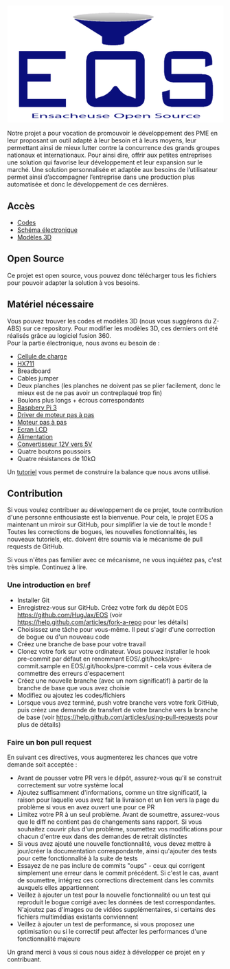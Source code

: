 ![logo-eos](https://github.com/HugJax/EOS/blob/main/Images/logo%20eos.png)  

Notre projet a pour vocation de promouvoir le développement des PME en leur proposant un outil adapté à leur besoin et à leurs moyens, leur permettant ainsi de mieux lutter contre la concurrence des grands groupes nationaux et internationaux. Pour ainsi dire, offrir aux petites entreprises une solution qui favorise leur développement et leur expansion sur le marché.
Une solution personnalisée et adaptée aux besoins de l’utilisateur permet ainsi d’accompagner l’entreprise dans une production plus automatisée et donc le développement de ces dernières.


## Accès
* [Codes](https://github.com/HugJax/EOS/tree/main/Codes)
* [Schéma électronique](https://github.com/HugJax/EOS/tree/main/Electronique)
* [Modèles 3D](https://github.com/HugJax/EOS/tree/main/Mod%C3%A8les%203D)


## Open Source
Ce projet est open source, vous pouvez donc télécharger tous les fichiers pour pouvoir adapter la solution à vos besoins.


## Matériel nécessaire
Vous pouvez trouver les codes et modèles 3D (nous vous suggérons du Z-ABS) sur ce repository. Pour modifier les modèles 3D, ces derniers ont été réalisés grâce au logiciel fusion 360.  
Pour la partie électronique, nous avons eu besoin de :
* [Cellule de charge](https://www.amazon.fr/s?k=Cellule+de+charge&__mk_fr_FR=%C3%85M%C3%85%C5%BD%C3%95%C3%91&ref=nb_sb_noss_2&tag=754fr-21)
* [HX711](https://www.amazon.fr/s?k=HX711&__mk_fr_FR=%C3%85M%C3%85%C5%BD%C3%95%C3%91&ref=nb_sb_noss_2)
* Breadboard
* Cables jumper
* Deux planches (les planches ne doivent pas se plier facilement, donc le mieux est de ne pas avoir un contreplaqué trop fin)
* Boulons plus longs + écrous correspondants
* [Raspbery Pi 3](https://www.raspberrypi.com/products/raspberry-pi-3-model-b/)
* [Driver de moteur pas à pas](https://www.amazon.fr/azdelivery-A4988-dmos-baguettes-dissipateur-thermique/dp/B01N9QOJ99/ref=sr_1_5?__mk_fr_FR=ÅMÅŽÕÑ&crid=1ULCTZJZIXN6R&keywords=a4988&qid=1643294036&s=computers&sprefix=a4988%2Ccomputers%2C87&sr=1-5)
* [Moteur pas à pas](https://www.amazon.fr/dp/B00PNEQUZ2/)
* [Ecran LCD](https://www.amazon.fr/AZDelivery-HD44780-1602-Module-16-caractères-Arduino-Display/dp/B079T264ZZ/ref=sr_1_7?__mk_fr_FR=ÅMÅŽÕÑ&crid=2UM9VVTDYC33R&keywords=écran+lcd+1602&qid=1643294070&s=computers&sprefix=écran+lcd+1602%2Ccomputers%2C92&sr=1-7)
* [Alimentation](https://www.amazon.fr/dp/B083LWHWKC)
* [Convertisseur 12V vers 5V](www.amazon.fr/Greluma-convertisseur-abaisseur-régulateur-dalimentation/dp/B08K37TS6F)
* Quatre boutons poussoirs
* Quatre résistances de 10kΩ  

Un [tutoriel](https://raspberrypi-tutorials.fr/construire-une-balance-numerique-raspberry-pi-avec-capteur-de-poids-hx711/) vous permet de construire la balance que nous avons utilisé.  


## Contribution
Si vous voulez contribuer au développement de ce projet, toute contribution d'une personne enthousiaste est la bienvenue. Pour cela, le projet EOS a maintenant un miroir sur GitHub, pour simplifier la vie de tout le monde ! Toutes les corrections de bogues, les nouvelles fonctionnalités, les nouveaux tutoriels, etc. doivent être soumis via le mécanisme de pull requests de GitHub.

Si vous n'êtes pas familier avec ce mécanisme, ne vous inquiétez pas, c'est très simple. Continuez à lire.

### Une introduction en bref
* Installer Git
* Enregistrez-vous sur GitHub. Créez votre fork du dépôt EOS https://github.com/HugJax/EOS (voir https://help.github.com/articles/fork-a-repo pour les détails)
* Choisissez une tâche pour vous-même. Il peut s'agir d'une correction de bogue ou d'un nouveau code
* Créez une branche de base pour votre travail
* Clonez votre fork sur votre ordinateur. Vous pouvez installer le hook pre-commit par défaut en renommant EOS/.git/hooks/pre-commit.sample en EOS/.git/hooks/pre-commit - cela vous évitera de commettre des erreurs d'espacement
* Créez une nouvelle branche (avec un nom significatif) à partir de la branche de base que vous avez choisie
* Modifiez ou ajoutez les codes/fichiers
* Lorsque vous avez terminé, push votre branche vers votre fork GitHub, puis créez une demande de transfert de votre branche vers la branche de base (voir https://help.github.com/articles/using-pull-requests pour plus de détails)

### Faire un bon pull request
En suivant ces directives, vous augmenterez les chances que votre demande soit acceptée :
* Avant de pousser votre PR vers le dépôt, assurez-vous qu'il se construit correctement sur votre système local
* Ajoutez suffisamment d'informations, comme un titre significatif, la raison pour laquelle vous avez fait la livraison et un lien vers la page du problème si vous en avez ouvert une pour ce PR
* Limitez votre PR à un seul problème. Avant de soumettre, assurez-vous que le diff ne contient pas de changements sans rapport. Si vous souhaitez couvrir plus d'un problème, soumettez vos modifications pour chacun d'entre eux dans des demandes de retrait distinctes
* Si vous avez ajouté une nouvelle fonctionnalité, vous devez mettre à jour/créer la documentation correspondante, ainsi qu'ajouter des tests pour cette fonctionnalité à la suite de tests
* Essayez de ne pas inclure de commits "oups" - ceux qui corrigent simplement une erreur dans le commit précédent. Si c'est le cas, avant de soumettre, intégrez ces corrections directement dans les commits auxquels elles appartiennent
* Veillez à ajouter un test pour la nouvelle fonctionnalité ou un test qui reproduit le bogue corrigé avec les données de test correspondantes. N'ajoutez pas d'images ou de vidéos supplémentaires, si certains des fichiers multimédias existants conviennent
* Veillez à ajouter un test de performance, si vous proposez une optimisation ou si le correctif peut affecter les performances d'une fonctionnalité majeure

Un grand merci à vous si cous nous aidez à développer ce projet en y contribuant.
